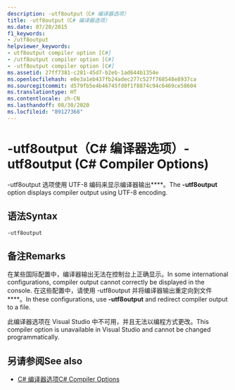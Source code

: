 ```yaml
---
description: -utf8output（C# 编译器选项）
title: -utf8output（C# 编译器选项）
ms.date: 07/20/2015
f1_keywords:
- /utf8output
helpviewer_keywords:
- utf8output compiler option [C#]
- /utf8output compiler option [C#]
- -utf8output compiler option [C#]
ms.assetid: 27ff7381-c281-45d7-b2eb-1ad644b1354e
ms.openlocfilehash: e0e3a1eb437fb24adec277c527f768548e8937ca
ms.sourcegitcommit: d579fb5e4b46745fd0f1f8874c94c6469ce58604
ms.translationtype: HT
ms.contentlocale: zh-CN
ms.lasthandoff: 08/30/2020
ms.locfileid: "89127368"
---
```

# <a name="-utf8output-c-compiler-options"></a><span data-ttu-id="98e99-103">-utf8output（C# 编译器选项）</span><span class="sxs-lookup"><span data-stu-id="98e99-103">-utf8output (C# Compiler Options)</span></span>
<span data-ttu-id="98e99-104">-utf8output 选项使用 UTF-8 编码来显示编译器输出\*\*\*\*。</span><span class="sxs-lookup"><span data-stu-id="98e99-104">The **-utf8output** option displays compiler output using UTF-8 encoding.</span></span>  
  
## <a name="syntax"></a><span data-ttu-id="98e99-105">语法</span><span class="sxs-lookup"><span data-stu-id="98e99-105">Syntax</span></span>  
  
```console  
-utf8output  
```  
  
## <a name="remarks"></a><span data-ttu-id="98e99-106">备注</span><span class="sxs-lookup"><span data-stu-id="98e99-106">Remarks</span></span>  
 <span data-ttu-id="98e99-107">在某些国际配置中，编译器输出无法在控制台上正确显示。</span><span class="sxs-lookup"><span data-stu-id="98e99-107">In some international configurations, compiler output cannot correctly be displayed in the console.</span></span> <span data-ttu-id="98e99-108">在这些配置中，请使用 -utf8output 并将编译器输出重定向到文件\*\*\*\*。</span><span class="sxs-lookup"><span data-stu-id="98e99-108">In these configurations, use **-utf8output** and redirect compiler output to a file.</span></span>  
  
 <span data-ttu-id="98e99-109">此编译器选项在 Visual Studio 中不可用，并且无法以编程方式更改。</span><span class="sxs-lookup"><span data-stu-id="98e99-109">This compiler option is unavailable in Visual Studio and cannot be changed programmatically.</span></span>  
  
## <a name="see-also"></a><span data-ttu-id="98e99-110">另请参阅</span><span class="sxs-lookup"><span data-stu-id="98e99-110">See also</span></span>

- [<span data-ttu-id="98e99-111">C# 编译器选项</span><span class="sxs-lookup"><span data-stu-id="98e99-111">C# Compiler Options</span></span>](./index.md)
